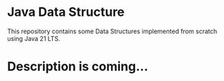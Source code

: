 # Java Data Structure
This repository contains some Data Structures implemented from scratch using Java 21 LTS.

# Description is coming...
